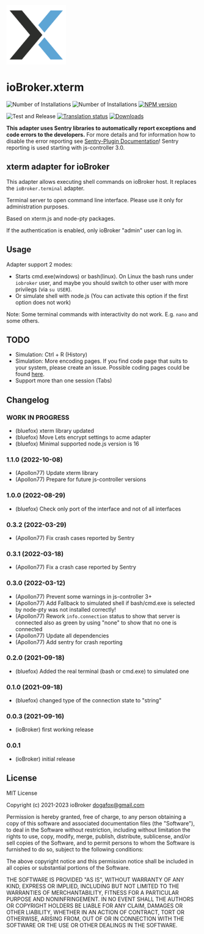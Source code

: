 ![Logo](admin/xterm.png)
# ioBroker.xterm

![Number of Installations](http://iobroker.live/badges/xterm-installed.svg)
![Number of Installations](http://iobroker.live/badges/xterm-stable.svg)
[![NPM version](http://img.shields.io/npm/v/iobroker.xterm.svg)](https://www.npmjs.com/package/iobroker.xterm)

![Test and Release](https://github.com/ioBroker/ioBroker.xterm/workflows/Test%20and%20Release/badge.svg)
[![Translation status](https://weblate.iobroker.net/widgets/adapters/-/xterm/svg-badge.svg)](https://weblate.iobroker.net/engage/adapters/?utm_source=widget)
[![Downloads](https://img.shields.io/npm/dm/iobroker.xterm.svg)](https://www.npmjs.com/package/iobroker.xterm)

**This adapter uses Sentry libraries to automatically report exceptions and code errors to the developers.** For more details and for information how to disable the error reporting see [Sentry-Plugin Documentation](https://github.com/ioBroker/plugin-sentry#plugin-sentry)! Sentry reporting is used starting with js-controller 3.0.

## xterm adapter for ioBroker
This adapter allows executing shell commands on ioBroker host. It replaces the `ioBroker.terminal` adapter.

Terminal server to open command line interface. 
Please use it only for administration purposes.

Based on xterm.js and node-pty packages. 

If the authentication is enabled, only ioBroker "admin" user can log in.

## Usage
Adapter support 2 modes: 
- Starts cmd.exe(windows) or bash(linux). On Linux the bash runs under `iobroker` user, and maybe you should switch to other user with more privilegs (via `su USER`).
- Or simulate shell with node.js (You can activate this option if the first option does not work)

Note: Some terminal commands with interactivity do not work. E.g. `nano` and some others.  

## TODO
- Simulation: Ctrl + R (History)
- Simulation: More encoding pages. If you find code page that suits to your system, please create an issue. Possible coding pages could be found [here](https://github.com/ashtuchkin/iconv-lite/wiki/Supported-Encodings).
- Support more than one session (Tabs)

<!--
	Placeholder for the next version (at the beginning of the line):
	### **WORK IN PROGRESS**
-->

## Changelog
### **WORK IN PROGRESS**
* (bluefox) xterm library updated
* (bluefox) Move Lets encrypt settings to acme adapter
* (bluefox) Minimal supported node.js version is 16

### 1.1.0 (2022-10-08)
* (Apollon77) Update xterm library
* (Apollon77) Prepare for future js-controller versions

### 1.0.0 (2022-08-29)
* (bluefox) Check only port of the interface and not of all interfaces

### 0.3.2 (2022-03-29)
* (Apollon77) Fix crash cases reported by Sentry

### 0.3.1 (2022-03-18)
* (Apollon77) Fix a crash case reported by Sentry

### 0.3.0 (2022-03-12)
* (Apollon77) Prevent some warnings in js-controller 3+
* (Apollon77) Add Fallback to simulated shell if bash/cmd.exe is selected by node-pty was not installed correctly!
* (Apollon77) Rework `info.connection` status to show that server is connected also as green by using "none" to show that no one is connected
* (Apollon77) Update all dependencies
* (Apollon77) Add sentry for crash reporting

### 0.2.0 (2021-09-18)
* (bluefox) Added the real terminal (bash or cmd.exe) to simulated one

### 0.1.0 (2021-09-18)
* (bluefox) changed type of the connection state to "string"

### 0.0.3 (2021-09-16)
* (ioBroker) first working release

### 0.0.1
* (ioBroker) initial release

## License
MIT License

Copyright (c) 2021-2023 ioBroker <dogafox@gmail.com>

Permission is hereby granted, free of charge, to any person obtaining a copy
of this software and associated documentation files (the "Software"), to deal
in the Software without restriction, including without limitation the rights
to use, copy, modify, merge, publish, distribute, sublicense, and/or sell
copies of the Software, and to permit persons to whom the Software is
furnished to do so, subject to the following conditions:

The above copyright notice and this permission notice shall be included in all
copies or substantial portions of the Software.

THE SOFTWARE IS PROVIDED "AS IS", WITHOUT WARRANTY OF ANY KIND, EXPRESS OR
IMPLIED, INCLUDING BUT NOT LIMITED TO THE WARRANTIES OF MERCHANTABILITY,
FITNESS FOR A PARTICULAR PURPOSE AND NONINFRINGEMENT. IN NO EVENT SHALL THE
AUTHORS OR COPYRIGHT HOLDERS BE LIABLE FOR ANY CLAIM, DAMAGES OR OTHER
LIABILITY, WHETHER IN AN ACTION OF CONTRACT, TORT OR OTHERWISE, ARISING FROM,
OUT OF OR IN CONNECTION WITH THE SOFTWARE OR THE USE OR OTHER DEALINGS IN THE
SOFTWARE.
